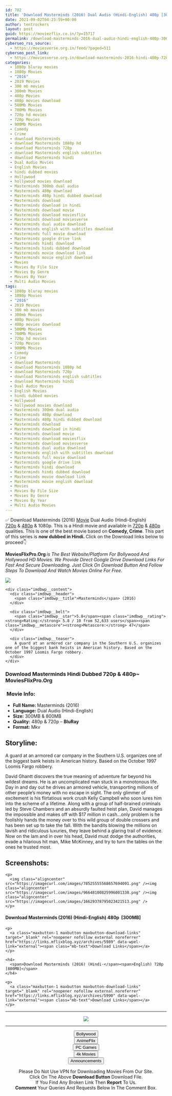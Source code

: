 ```yaml
---
id: 782
title: 'Download Masterminds (2016) Dual Audio (Hindi-English) 480p [300MB] || 720p [800MB]'
date: 2021-09-02T04:23:59+00:00
author: tentrockers
layout: post
guid: https://moviezflix.co.in/?p=15717
permalink: /download-masterminds-2016-dual-audio-hindi-english-480p-300mb-720p-800mb/
cyberseo_rss_source:
  - https://moviesverse.org.in/feed/?paged=511
cyberseo_post_link:
  - https://moviesverse.org.in/download-masterminds-2016-hindi-480p-720p/
categories:
  - 1080p bluray movies
  - 1080p Movies
  - "2016"
  - 2019 Movies
  - 300 mb movies
  - 300mb Movies
  - 480p Movies
  - 480p movies download
  - 500Mb Movies
  - 700Mb Movies
  - 720p hd movies
  - 720p Movies
  - 900Mb Movies
  - Comedy
  - Crime
  - download Masterminds
  - download Masterminds 1080p hd
  - download Masterminds 720p
  - download Masterminds english subtitles
  - download Masterminds hindi
  - Dual Audio Movies
  - English Movies
  - hindi dubbed movies
  - Hollywood
  - hollywood movies download
  - Masterminds 300mb dual audio
  - Masterminds 480p download
  - Masterminds 480p hindi dubbed download
  - Masterminds download
  - Masterminds download in hindi
  - Masterminds download movie
  - Masterminds download moviesflix
  - Masterminds download moviesverse
  - Masterminds dual audio download
  - Masterminds english with subtitles download
  - Masterminds full movie download
  - Masterminds google drive link
  - Masterminds hindi download
  - Masterminds hindi dubbed download
  - Masterminds movie download link
  - Masterminds movie english download
  - Movies
  - Movies By File Size
  - Movies By Genre
  - Movies By Year
  - Multi Audio Movies
tags:
  - 1080p bluray movies
  - 1080p Movies
  - "2016"
  - 2019 Movies
  - 300 mb movies
  - 300mb Movies
  - 480p Movies
  - 480p movies download
  - 500Mb Movies
  - 700Mb Movies
  - 720p hd movies
  - 720p Movies
  - 900Mb Movies
  - Comedy
  - Crime
  - download Masterminds
  - download Masterminds 1080p hd
  - download Masterminds 720p
  - download Masterminds english subtitles
  - download Masterminds hindi
  - Dual Audio Movies
  - English Movies
  - hindi dubbed movies
  - Hollywood
  - hollywood movies download
  - Masterminds 300mb dual audio
  - Masterminds 480p download
  - Masterminds 480p hindi dubbed download
  - Masterminds download
  - Masterminds download in hindi
  - Masterminds download movie
  - Masterminds download moviesflix
  - Masterminds download moviesverse
  - Masterminds dual audio download
  - Masterminds english with subtitles download
  - Masterminds full movie download
  - Masterminds google drive link
  - Masterminds hindi download
  - Masterminds hindi dubbed download
  - Masterminds movie download link
  - Masterminds movie english download
  - Movies
  - Movies By File Size
  - Movies By Genre
  - Movies By Year
  - Multi Audio Movies
---
```

<div class="thecontent clearfix">
  <p>
    ✅ Download Masterminds (2016) <a href="https://moviesverse.org.in/category/movies/" data-wpel-link="internal">Movie</a> Dual Audio (Hindi-English) <a href="https://moviesverse.org.in/720p-movies/" data-wpel-link="internal">720p</a>&nbsp;&&nbsp;<a href="https://moviesverse.org.in/480p-movies/" data-wpel-link="internal">480p</a> & 1080p. This is a Hindi movie and available in <a href="https://moviesverse.org.in/720p-movies/" data-wpel-link="internal">720p</a>&nbsp;&&nbsp;<a href="https://moviesverse.org.in/480p-movies/" data-wpel-link="internal">480p</a> qualities. This is one of the best movie based on <strong>Comedy, Crime</strong>. This part of this series is <strong>now dubbed in <span>Hindi.&nbsp;</span></strong><span>Click on the Download links below to proceed👇</span>
  </p>
  
  <p>
    <strong><span>MoviesFlixPro.Org&nbsp;</span></strong><em>is The Best Website/Platform For Bollywood And Hollywood HD Movies. We Provide Direct Google Drive Download Links For Fast And Secure Downloading. Just Click On Download Button And Follow Steps To&nbsp;Download And Watch Movies Online For Free.</em>
  </p>
  
  <div class="imdbwp imdbwp--movie dark">
    <div class="imdbwp__thumb">
      <a class="imdbwp__link" target="_blank" title="Masterminds" href="https://www.imdb.com/title/tt2461150/" rel="nofollow external noopener noreferrer" data-wpel-link="external"><img class="imdbwp__img" src="https://m.media-amazon.com/images/M/MV5BMTYzMTY5Mzg1Ml5BMl5BanBnXkFtZTgwNTUzODUwNjE@._V1_SX300.jpg" /></a>
    </div>
    
    <div class="imdbwp__content">
      <div class="imdbwp__header">
        <span class="imdbwp__title">Masterminds</span> (2016)
      </div>
      
      <div class="imdbwp__belt">
        <span class="imdbwp__star">5.8</span><span class="imdbwp__rating"><strong>Rating:</strong> 5.8 / 10 from 52,633 users</span><span class="imdbwp__metascore"><strong>Metascore:</strong> 47</span>
      </div>
      
      <div class="imdbwp__teaser">
        A guard at an armored car company in the Southern U.S. organizes one of the biggest bank heists in American history. Based on the October 1997 Loomis Fargo robbery.
      </div>
    </div>
  </div>
  
  <h3>
    <span>Download Masterminds Hindi Dubbed 720p & 480p~ MoviesFlixPro.Org</span>
  </h3>
  
  <h3>
    <span>&nbsp;Movie Info:&nbsp;</span>
  </h3>
  
  <ul>
    <li>
      <strong>Full Name: </strong>Masterminds (2016)
    </li>
    <li>
      <strong>Language:</strong> Dual Audio (Hindi-English)
    </li>
    <li>
      <strong>Size:</strong> 300MB & 800MB
    </li>
    <li>
      <strong>Quality:</strong> 480p & 720p – <span><strong>BluRay</strong></span>
    </li>
    <li>
      <strong>Format:</strong>&nbsp;Mkv
    </li>
  </ul>
  
  <h2>
    <span>Storyline:</span>
  </h2>
  
  <p>
    A guard at an armored car company in the Southern U.S. organizes one of the biggest bank heists in American history. Based on the October 1997 Loomis Fargo robbery.
  </p>
  
  <div>
    David Ghantt discovers the true meaning of adventure far beyond his wildest dreams. He is an uncomplicated man stuck in a monotonous life. Day in and day out he drives an armored vehicle, transporting millions of other people’s money with no escape in sight. The only glimmer of excitement is his flirtatious work crush Kelly Campbell who soon lures him into the scheme of a lifetime. Along with a group of half-brained criminals led by Steve Chambers and an absurdly faulted heist plan, David manages the impossible and makes off with $17 million in cash…only problem is he foolishly hands the money over to this wild group of double crossers and has been set up to take the fall. With the bandits blowing the millions on lavish and ridiculous luxuries, they leave behind a glaring trail of evidence. Now on the lam and in over his head, David must dodge the authorities, evade a hilarious hit man, Mike McKinney, and try to turn the tables on the ones he trusted most.
  </div>
  
  <div class="summary_text">
    <h2>
      <span>Screenshots:</span>
    </h2>
    
    <p>
      <img class="aligncenter" src="https://imagecurl.com/images/78525555568657694091.png" /><img class="aligncenter" src="https://imagecurl.com/images/96648100825996001330.png" /><img class="aligncenter" src="https://imagecurl.com/images/16629378795023421513.png" />
    </p>
  </div>
  
  <div class="inline canwrap">
    <h4>
      <span>Download Masterminds (2016) (Hindi-English) </span><span>480p&nbsp; [300MB]</span>
    </h4>
    
    <p>
      <a class="maxbutton-1 maxbutton maxbutton-download-links" target="_blank" rel="noopener nofollow external noreferrer" href="https://links.mflixblog.xyz/archives/5989" data-wpel-link="external"><span class="mb-text">Download Links</span></a>
    </p>
    
    <h4>
      <span>Download Masterminds (2016) (Hindi-</span><span>English) 720p [800MB]</span>
    </h4>
    
    <p>
      <a class="maxbutton-1 maxbutton maxbutton-download-links" target="_blank" rel="noopener nofollow external noreferrer" href="https://links.mflixblog.xyz/archives/5990" data-wpel-link="external"><span class="mb-text">Download Links</span></a>
    </p>
  </div>
</div>

<center>
  </p> 
  
  <hr />
  
  <p>
    <a href="http://gdrivepro.xyz/join.php" data-wpel-link="external" target="_blank" rel="nofollow external noopener noreferrer"><img src="https://i.imgur.com/FhMdWdW.png" /></a>
  </p>
  
  <hr />
  
  <p>
    <a href="https://dogemovies.xyz" target="_blank" data-wpel-link="external" rel="nofollow external noopener noreferrer"><button class="button button5">Bollywood</button></a><br /> <a href="https://animeflix.in" target="_blank" data-wpel-link="external" rel="nofollow external noopener noreferrer"><button class="button button5">AnimeFlix</button></a><br /> <a href="https://gamesflix.net/" target="_blank" data-wpel-link="external" rel="nofollow external noopener noreferrer"><button class="button button5">PC Games</button></a><br /> <a href="https://uhdmovies.in" target="_blank" data-wpel-link="external" rel="nofollow external noopener noreferrer"><button class="button button5">4k Movies</button></a><br /> <a href="https://moviesverse.org.in/announcements/" target="_blank" data-wpel-link="internal" rel="noopener"><button class="button button5">Announcements</button></a>
  </p>
  
  <div class="alert alert-danger">
    Please Do Not Use VPN for Downloading Movies From Our Site.
  </div>
  
  <div class="alert alert-success">
    Click On The Above <strong>Download Button</strong> Download File.
  </div>
  
  <div class="alert alert-warning">
    If You Find Any Broken Link Then <strong>Report</strong> To Us.
  </div>
  
  <div class="alert alert-info">
    <strong>Comment</strong> Your Queries And Requests Below In The Comment Box.
  </div>
  
  <p>
    </center>
  </p>